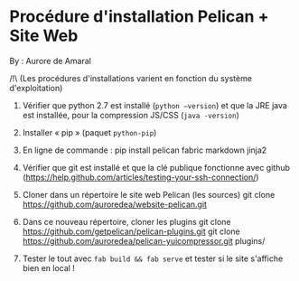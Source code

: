 Procédure d'installation Pelican + Site Web
=============

By : Aurore de Amaral

/!\ (Les procédures d'installations varient en fonction du système d'exploitation)

1. Vérifier que python 2.7 est installé (`python –version`) et que la JRE java est installée, pour la compression JS/CSS (`java -version`)

2. Installer « pip » (paquet `python-pip`)

3. En ligne de commande :
	pip install pelican fabric markdown jinja2

4. Vérifier que git est installé et que la clé publique fonctionne avec github (https://help.github.com/articles/testing-your-ssh-connection/)

5. Cloner dans un répertoire le site web Pelican (les sources)
	git clone https://github.com/auroredea/website-pelican.git

6. Dans ce nouveau répertoire, cloner les plugins
	git clone https://github.com/getpelican/pelican-plugins.git
	git clone https://github.com/auroredea/pelican-yuicompressor.git plugins/

7. Tester le tout avec `fab build && fab serve` et tester si le site s'affiche bien en local !
